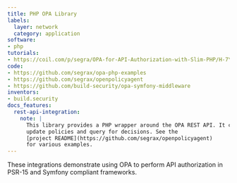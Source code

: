 ```yaml
---
title: PHP OPA Library
labels:
  layer: network
  category: application
software:
- php
tutorials:
- https://coil.com/p/segra/OPA-for-API-Authorization-with-Slim-PHP/H-7YsQL2m
code:
- https://github.com/segrax/opa-php-examples
- https://github.com/segrax/openpolicyagent
- https://github.com/build-security/opa-symfony-middleware
inventors:
- build.security
docs_features:
  rest-api-integration:
    note: |
      This library provides a PHP wrapper around the OPA REST API. It can
      update policies and query for decisions. See the
      [project README](https://github.com/segrax/openpolicyagent)
      for various examples.
---
```

These integrations demonstrate using OPA to perform API authorization in PSR-15 and Symfony compliant frameworks.

